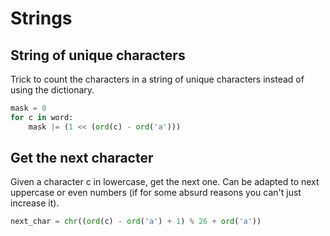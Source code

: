 # Strings

## String of unique characters

Trick to count the characters in a string of unique characters instead of using the dictionary.

```python
mask = 0
for c in word:
    mask |= (1 << (ord(c) - ord('a')))
```



## Get the next character

Given a character c in lowercase, get the next one. Can be adapted to next uppercase or even numbers (if for some absurd reasons you can't just increase it).

```python
next_char = chr((ord(c) - ord('a') + 1) % 26 + ord('a'))
```





